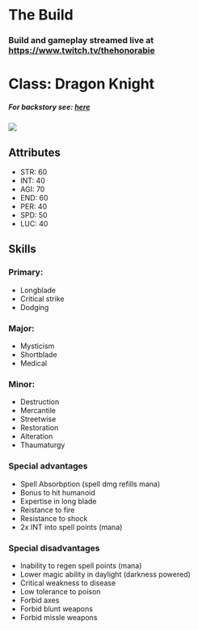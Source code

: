 # The Build
### Build and gameplay streamed live at https://www.twitch.tv/thehonorabie

# Class: Dragon Knight
##### For backstory see: [here](https://github.com/The-Honorable/Daggerfall/blob/main/README.md)
<img src="https://i.imgur.com/evl0pRp.png" />

## Attributes

- STR: 60
- INT: 40
- AGI: 70
- END: 60
- PER: 40
- SPD: 50
- LUC: 40


## Skills

### Primary:
- Longblade
- Critical strike
- Dodging

### Major:
- Mysticism
- Shortblade
- Medical

### Minor:
- Destruction
- Mercantile
- Streetwise
- Restoration
- Alteration
- Thaumaturgy

### Special advantages
- Spell Absorbption (spell dmg refills mana)
- Bonus to hit humanoid
- Expertise in long blade
- Reistance to fire
- Resistance to shock
- 2x INT into spell points (mana)

### Special disadvantages
- Inability to regen spell points (mana)
- Lower magic ability in daylight (darkness powered)
- Critical weakness to disease
- Low tolerance to poison
- Forbid axes
- Forbid blunt weapons
- Forbid missle weapons


